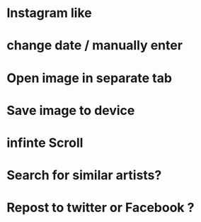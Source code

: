 # Instagram like
# change date / manually enter
# Open image in separate tab
# Save image to device
# infinte Scroll
# Search for similar artists?
# Repost to twitter or Facebook ?